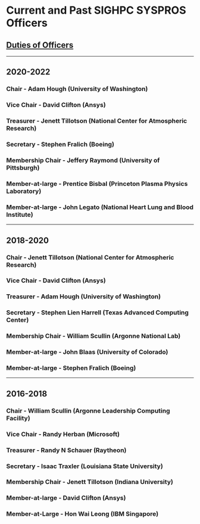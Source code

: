 # Current and Past SIGHPC SYSPROS Officers

## [Duties of Officers](https://github.com/SIGHPC-SYSPROS/OrganizationalDocs/blob/master/SIGHPCSystemsBylaws.md#article-v-duties-of-officers)

----
## 2020-2022

### Chair - Adam Hough (University of Washington)
### Vice Chair - David Clifton (Ansys)
### Treasurer - Jenett Tillotson (National Center for Atmospheric Research)
### Secretary - Stephen Fralich (Boeing)
### Membership Chair - Jeffery Raymond (University of Pittsburgh)
### Member-at-large - Prentice Bisbal (Princeton Plasma Physics Laboratory)
### Member-at-large - John Legato (National Heart Lung and Blood Institute)

----
## 2018-2020

### Chair - Jenett Tillotson (National Center for Atmospheric Research)
### Vice Chair - David Clifton (Ansys)
### Treasurer - Adam Hough (University of Washington)
### Secretary - Stephen Lien Harrell (Texas Advanced Computing Center)
### Membership Chair - William Scullin (Argonne National Lab)
### Member-at-large - John Blaas (University of Colorado)
### Member-at-large - Stephen Fralich (Boeing)

----
## 2016-2018

### Chair - William Scullin (Argonne Leadership Computing Facility)
### Vice Chair -  Randy Herban (Microsoft)
### Treasurer - Randy N Schauer (Raytheon)
### Secretary - Isaac Traxler (Louisiana State University)
### Membership Chair - Jenett Tillotson (Indiana University)
### Member-at-large - David Clifton (Ansys)
### Member-at-Large - Hon Wai Leong (IBM Singapore)
